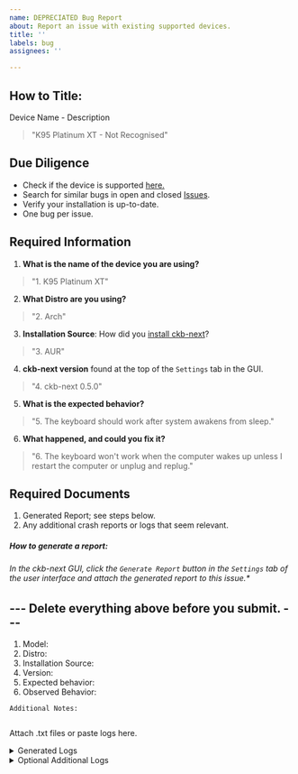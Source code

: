 ```yaml
---
name: DEPRECIATED Bug Report
about: Report an issue with existing supported devices.
title: ''
labels: bug
assignees: ''

---
```

## How to Title:
Device Name - Description
> "K95 Platinum XT - Not Recognised"

## Due Diligence
- Check if the device is supported [here.](/Supported_Hardware.md)
- Search for similar bugs in open and closed [Issues](https://github.com/ckb-next/ckb-next/issues).
- Verify your installation is up-to-date.
- One bug per issue.

## Required Information

1. **What is the name of the device you are using?**

> "1. K95 Platinum XT"

2. **What Distro are you using?**
> "2. Arch"

3. **Installation Source**:
How did you [install ckb-next](https://github.com/ckb-next/ckb-next/wiki/Linux-Installation)? 

> "3. AUR"

4. **ckb-next version** found at the top of the `Settings` tab in the GUI.

> "4. ckb-next 0.5.0"

5. **What is the expected behavior?**

> "5. The keyboard should work after system awakens from sleep."

6. **What happened, and could you fix it?**
> "6. The keyboard won't work when the computer wakes up unless I restart the computer or unplug and replug."

## Required Documents
1. Generated Report; see steps below.
2. Any additional crash reports or logs that seem relevant.

##### How to generate a report: 
###### In the ckb-next GUI, click the `Generate Report` button in the `Settings` tab of the user interface and attach the generated report to this issue.*

## --- Delete everything above before you submit. ---

1. Model:
2. Distro:
3. Installation Source:
4. Version:
5. Expected behavior:
6. Observed Behavior:
```
Additional Notes: 


```
Attach .txt files or paste logs here.
<details><summary>Generated Logs</summary>
<p>

```

-- PASTE HERE --

```

</p>
</details>


<details><summary>Optional Additional Logs</summary>
<p>

```

-- PASTE HERE --

```

</p>
</details>